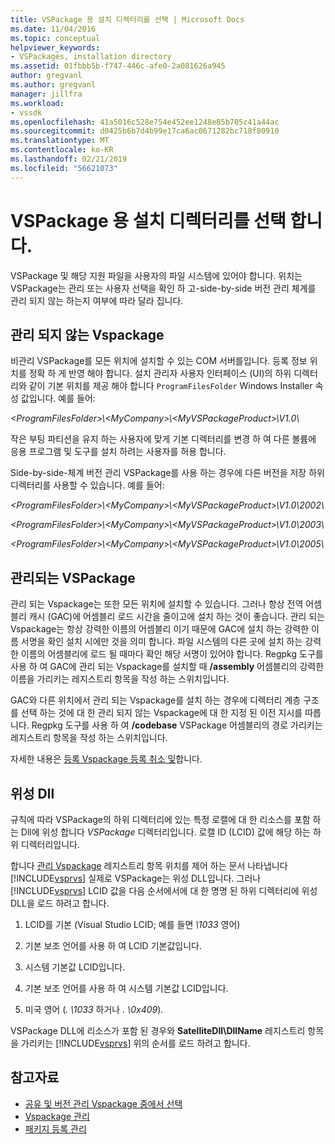 ```yaml
---
title: VSPackage 용 설치 디렉터리를 선택 | Microsoft Docs
ms.date: 11/04/2016
ms.topic: conceptual
helpviewer_keywords:
- VSPackages, installation directory
ms.assetid: 01fbbb5b-f747-446c-afe0-2a081626a945
author: gregvanl
ms.author: gregvanl
manager: jillfra
ms.workload:
- vssdk
ms.openlocfilehash: 41a5016c528e754e452ee1248e85b705c41a44ac
ms.sourcegitcommit: d0425b6b7d4b99e17ca6ac0671282bc718f80910
ms.translationtype: MT
ms.contentlocale: ko-KR
ms.lasthandoff: 02/21/2019
ms.locfileid: "56621073"
---
```

# <a name="choose-the-installation-directory-for-a-vspackage"></a>VSPackage 용 설치 디렉터리를 선택 합니다.
VSPackage 및 해당 지원 파일을 사용자의 파일 시스템에 있어야 합니다. 위치는 VSPackage는 관리 또는 사용자 선택을 확인 하 고-side-by-side 버전 관리 체계를 관리 되지 않는 하는지 여부에 따라 달라 집니다.

## <a name="unmanaged-vspackages"></a>관리 되지 않는 Vspackage
 비관리 VSPackage를 모든 위치에 설치할 수 있는 COM 서버를입니다. 등록 정보 위치를 정확 하 게 반영 해야 합니다. 설치 관리자 사용자 인터페이스 (UI)의 하위 디렉터리와 같이 기본 위치를 제공 해야 합니다 `ProgramFilesFolder` Windows Installer 속성 값입니다. 예를 들어:

*&lt;ProgramFilesFolder&gt;\\&lt;MyCompany&gt;\\&lt;MyVSPackageProduct&gt;\V1.0\\*

 작은 부팅 파티션을 유지 하는 사용자에 맞게 기본 디렉터리를 변경 하 여 다른 볼륨에 응용 프로그램 및 도구를 설치 하려는 사용자를 허용 합니다.

 Side-by-side-체계 버전 관리 VSPackage를 사용 하는 경우에 다른 버전을 저장 하위 디렉터리를 사용할 수 있습니다. 예를 들어:

 *&lt;ProgramFilesFolder&gt;\\&lt;MyCompany&gt;\\&lt;MyVSPackageProduct&gt;\\V1.0\\2002\\*

 *&lt;ProgramFilesFolder&gt;\\&lt;MyCompany&gt;\\&lt;MyVSPackageProduct&gt;\\V1.0\\2003\\*

 *&lt;ProgramFilesFolder&gt;\\&lt;MyCompany&gt;\\&lt;MyVSPackageProduct&gt;\\V1.0\\2005\\*

## <a name="managed-vspackages"></a>관리되는 VSPackage
 관리 되는 Vspackage는 또한 모든 위치에 설치할 수 있습니다. 그러나 항상 전역 어셈블리 캐시 (GAC)에 어셈블리 로드 시간을 줄이고에 설치 하는 것이 좋습니다. 관리 되는 Vspackage는 항상 강력한 이름의 어셈블리 이기 때문에 GAC에 설치 하는 강력한 이름 서명을 확인 설치 시에만 것을 의미 합니다. 파일 시스템의 다른 곳에 설치 하는 강력한 이름의 어셈블리에 로드 될 때마다 확인 해당 서명이 있어야 합니다. Regpkg 도구를 사용 하 여 GAC에 관리 되는 Vspackage를 설치할 때 **/assembly** 어셈블리의 강력한 이름을 가리키는 레지스트리 항목을 작성 하는 스위치입니다.

 GAC와 다른 위치에서 관리 되는 Vspackage를 설치 하는 경우에 디렉터리 계층 구조를 선택 하는 것에 대 한 관리 되지 않는 Vspackage에 대 한 지정 된 이전 지시를 따릅니다. Regpkg 도구를 사용 하 여 **/codebase** VSPackage 어셈블리의 경로 가리키는 레지스트리 항목을 작성 하는 스위치입니다.

 자세한 내용은 [등록 Vspackage 등록 취소 및](../../extensibility/registering-and-unregistering-vspackages.md)합니다.

## <a name="satellite-dlls"></a>위성 Dll
 규칙에 따라 VSPackage의 하위 디렉터리에 있는 특정 로캘에 대 한 리소스를 포함 하는 Dll에 위성 합니다 *VSPackage* 디렉터리입니다. 로캘 ID (LCID) 값에 해당 하는 하위 디렉터리입니다.

 합니다 [관리 Vspackage](../../extensibility/managing-vspackages.md) 레지스트리 항목 위치를 제어 하는 문서 나타냅니다 [!INCLUDE[vsprvs](../../code-quality/includes/vsprvs_md.md)] 실제로 VSPackage는 위성 DLL입니다. 그러나 [!INCLUDE[vsprvs](../../code-quality/includes/vsprvs_md.md)] LCID 값을 다음 순서에서에 대 한 명명 된 하위 디렉터리에 위성 DLL을 로드 하려고 합니다.

1.  LCID를 기본 (Visual Studio LCID; 예를 들면 *\1033* 영어)

2.  기본 보조 언어를 사용 하 여 LCID 기본값입니다.

3.  시스템 기본값 LCID입니다.

4.  기본 보조 언어를 사용 하 여 시스템 기본값 LCID입니다.

5.  미국 영어 (*. \1033* 하거나 *. \0x409*).


VSPackage DLL에 리소스가 포함 된 경우와 **SatelliteDll\DllName** 레지스트리 항목을 가리키는 [!INCLUDE[vsprvs](../../code-quality/includes/vsprvs_md.md)] 위의 순서를 로드 하려고 합니다.

## <a name="see-also"></a>참고자료
- [공유 및 버전 관리 Vspackage 중에서 선택](../../extensibility/choosing-between-shared-and-versioned-vspackages.md)
- [Vspackage 관리](../../extensibility/managing-vspackages.md)
- [패키지 등록 관리](https://msdn.microsoft.com/library/f69e0ea3-6a92-4639-8ca9-4c9c210e58a1)